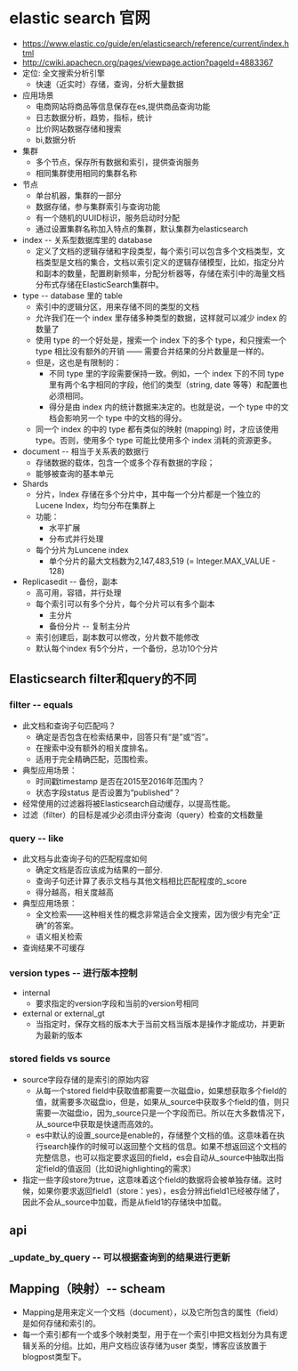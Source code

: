 # elastic search 官网
*   https://www.elastic.co/guide/en/elasticsearch/reference/current/index.html
*   http://cwiki.apachecn.org/pages/viewpage.action?pageId=4883367
*   定位: 全文搜索分析引擎
    -   快速（近实时）存储，查询，分析大量数据
*   应用场景
    -   电商网站将商品等信息保存在es,提供商品查询功能
    -   日志数据分析，趋势，指标，统计
    -   比价网站数据存储和搜索
    -   bi,数据分析
*   集群
    -   多个节点，保存所有数据和索引，提供查询服务
    -   相同集群使用相同的集群名称
*   节点
    -   单台机器，集群的一部分
    -   数据存储，参与集群索引与查询功能
    -   有一个随机的UUID标识，服务启动时分配
    -   通过设置集群名称加入特点的集群，默认集群为elasticsearch
*   index -- 关系型数据库里的 database
    -   定义了文档的逻辑存储和字段类型，每个索引可以包含多个文档类型，文档类型是文档的集合，文档以索引定义的逻辑存储模型，比如，指定分片和副本的数量，配置刷新频率，分配分析器等，存储在索引中的海量文档分布式存储在ElasticSearch集群中。
*   type -- database 里的 table
    -   索引中的逻辑分区，用来存储不同的类型的文档
    -   允许我们在一个 index 里存储多种类型的数据，这样就可以减少 index 的数量了
    -   使用 type 的一个好处是，搜索一个 index 下的多个 type，和只搜索一个 type 相比没有额外的开销 —— 需要合并结果的分片数量是一样的。
    -   但是，这也是有限制的：
        +   不同 type 里的字段需要保持一致。例如，一个 index 下的不同 type 里有两个名字相同的字段，他们的类型（string, date 等等）和配置也必须相同。
        +   得分是由 index 内的统计数据来决定的。也就是说，一个 type 中的文档会影响另一个 type 中的文档的得分。
    -   同一个 index 的中的 type 都有类似的映射 (mapping) 时，才应该使用 type。否则，使用多个 type 可能比使用多个 index 消耗的资源更多。
*   document -- 相当于关系表的数据行
    -   存储数据的载体，包含一个或多个存有数据的字段； 
    -   能够被查询的基本单元
*   Shards 
    -   分片，Index 存储在多个分片中，其中每一个分片都是一个独立的 Lucene Index，均匀分布在集群上
    -   功能：
        +   水平扩展
        +   分布式并行处理
    -   每个分片为Luncene index
        +   单个分片的最大文档数为2,147,483,519 (= Integer.MAX_VALUE - 128) 
*   Replicasedit -- 备份，副本
    -   高可用，容错，并行处理
    -   每个索引可以有多个分片，每个分片可以有多个副本
        +   主分片
        +   备份分片 -- 复制主分片
    -   索引创建后，副本数可以修改，分片数不能修改
    -   默认每个index 有5个分片，一个备份，总功10个分片

##  Elasticsearch filter和query的不同
### filter  -- equals
*   此文档和查询子句匹配吗？
    -   确定是否包含在检索结果中，回答只有“是”或“否”。
    -   在搜索中没有额外的相关度排名。
    -   适用于完全精确匹配，范围检索。
*   典型应用场景：
    -   时间戳timestamp 是否在2015至2016年范围内？
    -   状态字段status 是否设置为“published”？
*   经常使用的过滤器将被Elasticsearch自动缓存，以提高性能。
*   过滤（filter）的目标是减少必须由评分查询（query）检查的文档数量


### query  -- like
*   此文档与此查询子句的匹配程度如何
    -   确定文档是否应该成为结果的一部分.
    -   查询子句还计算了表示文档与其他文档相比匹配程度的_score
    -   得分越高，相关度越高
*   典型应用场景：
    -   全文检索——这种相关性的概念非常适合全文搜索，因为很少有完全“正确”的答案。
    -   语义相关检索
*   查询结果不可缓存

### version types -- 进行版本控制
*   internal
    -   要求指定的version字段和当前的version号相同
*   external or external_gt
    -   当指定时，保存文档的版本大于当前文档当版本是操作才能成功，并更新为最新的版本

### stored fields vs source
*   source字段存储的是索引的原始内容
    -   从每一个stored field中获取值都需要一次磁盘io，如果想获取多个field的值，就需要多次磁盘io，但是，如果从_source中获取多个field的值，则只需要一次磁盘io，因为_source只是一个字段而已。所以在大多数情况下，从_source中获取是快速而高效的。
    -   es中默认的设置_source是enable的，存储整个文档的值。这意味着在执行search操作的时候可以返回整个文档的信息。如果不想返回这个文档的完整信息，也可以指定要求返回的field，es会自动从_source中抽取出指定field的值返回（比如说highlighting的需求）
*   指定一些字段store为true，这意味着这个field的数据将会被单独存储。这时候，如果你要求返回field1（store：yes），es会分辨出field1已经被存储了，因此不会从_source中加载，而是从field1的存储块中加载。


## api
### _update_by_query  -- 可以根据查询到的结果进行更新


##  Mapping（映射）-- scheam
*   Mapping是用来定义一个文档（document），以及它所包含的属性（field）是如何存储和索引的。
*   每一个索引都有一个或多个映射类型，用于在一个索引中把文档划分为具有逻辑关系的分组。比如，用户文档应该存储为user 类型，博客应该放置于blogpost类型下。
